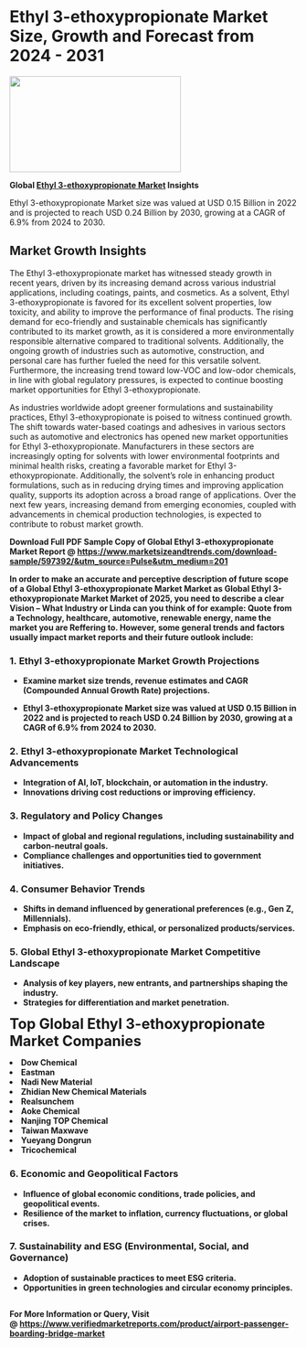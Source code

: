 <H1>Ethyl 3-ethoxypropionate Market Size, Growth and Forecast from 2024 - 2031</H1><img class="aligncenter size-medium wp-image-584254" src="https://thirdeyenews.in/wp-content/uploads/2024/09/Global-Market-Research-300x168.jpeg" alt="" width="300" height="168" /><p><strong>Global&nbsp;<a href="https://www.marketsizeandtrends.com/download-sample/597392/&amp;utm_source=Pulse&amp;utm_medium=201">Ethyl 3-ethoxypropionate Market</a> Insights</strong></p><p>Ethyl 3-ethoxypropionate Market size was valued at USD 0.15 Billion in 2022 and is projected to reach USD 0.24 Billion by 2030, growing at a CAGR of 6.9% from 2024 to 2030.</p><p><h2>Market Growth Insights</h2> The Ethyl 3-ethoxypropionate market has witnessed steady growth in recent years, driven by its increasing demand across various industrial applications, including coatings, paints, and cosmetics. As a solvent, Ethyl 3-ethoxypropionate is favored for its excellent solvent properties, low toxicity, and ability to improve the performance of final products. The rising demand for eco-friendly and sustainable chemicals has significantly contributed to its market growth, as it is considered a more environmentally responsible alternative compared to traditional solvents. Additionally, the ongoing growth of industries such as automotive, construction, and personal care has further fueled the need for this versatile solvent. Furthermore, the increasing trend toward low-VOC and low-odor chemicals, in line with global regulatory pressures, is expected to continue boosting market opportunities for Ethyl 3-ethoxypropionate. <p>As industries worldwide adopt greener formulations and sustainability practices, Ethyl 3-ethoxypropionate is poised to witness continued growth. The shift towards water-based coatings and adhesives in various sectors such as automotive and electronics has opened new market opportunities for Ethyl 3-ethoxypropionate. Manufacturers in these sectors are increasingly opting for solvents with lower environmental footprints and minimal health risks, creating a favorable market for Ethyl 3-ethoxypropionate. Additionally, the solvent’s role in enhancing product formulations, such as in reducing drying times and improving application quality, supports its adoption across a broad range of applications. Over the next few years, increasing demand from emerging economies, coupled with advancements in chemical production technologies, is expected to contribute to robust market growth.</p> <p><strong></p><p><span class=""><strong>Download Full PDF Sample Copy of Global Ethyl 3-ethoxypropionate Market Report</strong> @ <a href="https://www.marketsizeandtrends.com/download-sample/597392/&amp;utm_source=Pulse&amp;utm_medium=201" target="_blank">https://www.marketsizeandtrends.com/download-sample/597392/&amp;utm_source=Pulse&amp;utm_medium=201</a></span></p><p>In order to make an accurate and perceptive description of future scope of a Global&nbsp;Ethyl 3-ethoxypropionate Market Market as Global&nbsp;Ethyl 3-ethoxypropionate Market Market of 2025, you need to describe a clear Vision &ndash; What Industry or Linda can you think of for example: Quote from a Technology, healthcare, automotive, renewable energy, name the market you are Reffering to. However, some general trends and factors usually impact market reports and their future outlook include:</p><h3>1.&nbsp;<strong>Ethyl 3-ethoxypropionate Market Growth Projections</strong></h3><ul><li>Examine market size trends, revenue estimates and CAGR (Compounded Annual Growth Rate) projections.</li><li><p>Ethyl 3-ethoxypropionate Market size was valued at USD 0.15 Billion in 2022 and is projected to reach USD 0.24 Billion by 2030, growing at a CAGR of 6.9% from 2024 to 2030.</p></li></ul><h3>2.&nbsp;<strong>Ethyl 3-ethoxypropionate Market Technological Advancements</strong></h3><ul><li>Integration of AI, IoT, blockchain, or automation in the industry.</li><li>Innovations driving cost reductions or improving efficiency.</li></ul><h3>3.&nbsp;<strong>Regulatory and Policy Changes</strong></h3><ul><li>Impact of global and regional regulations, including sustainability and carbon-neutral goals.</li><li>Compliance challenges and opportunities tied to government initiatives.</li></ul><h3>4.&nbsp;<strong>Consumer Behavior Trends</strong></h3><ul><li>Shifts in demand influenced by generational preferences (e.g., Gen Z, Millennials).</li><li>Emphasis on eco-friendly, ethical, or personalized products/services.</li></ul><h3>5.&nbsp;<strong>Global Ethyl 3-ethoxypropionate Market Competitive Landscape</strong></h3><ul><li>Analysis of key players, new entrants, and partnerships shaping the industry.</li><li>Strategies for differentiation and market penetration.</li></ul><p data-pm-slice="1 1 []"><span style="color: inherit; font-family: inherit; font-size: 25px;">Top Global Ethyl 3-ethoxypropionate Market Companies</span></p><div class="" data-test-id=""><p><li> Dow Chemical</li><li> Eastman</li><li> Nadi New Material</li><li> Zhidian New Chemical Materials</li><li> Realsunchem</li><li> Aoke Chemical</li><li> Nanjing TOP Chemical</li><li> Taiwan Maxwave</li><li> Yueyang Dongrun</li><li> Tricochemical</li></p></div><h3>6.&nbsp;<strong>Economic and Geopolitical Factors</strong></h3><ul><li>Influence of global economic conditions, trade policies, and geopolitical events.</li><li>Resilience of the market to inflation, currency fluctuations, or global crises.</li></ul><h3>7.&nbsp;<strong>Sustainability and ESG (Environmental, Social, and Governance)</strong></h3><ul><li>Adoption of sustainable practices to meet ESG criteria.</li><li>Opportunities in green technologies and circular economy principles.</li></ul><h2><strong style="font-size: 14px;">For More Information or Query, Visit @&nbsp;</strong><a style="background-color: #ffffff; font-size: 14px;" href="https://www.marketsizeandtrends.com/report/ethyl-3-ethoxypropionate-market/" target="_blank">https://www.verifiedmarketreports.com/product/airport-passenger-boarding-bridge-market</a></h2>
